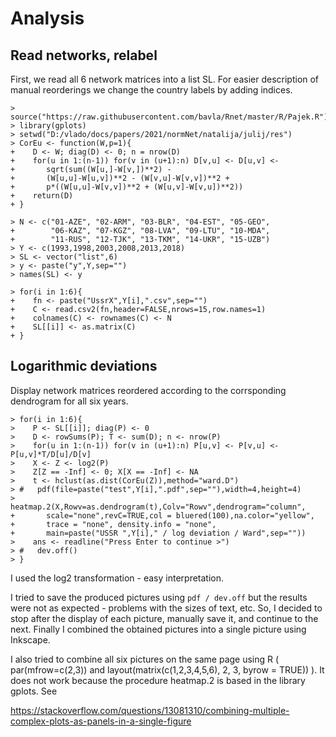 # Analysis

## Read networks, relabel

First, we read all 6 network matrices into a list SL. For easier description of manual reorderings we change the country labels by adding indices.
```
> source("https://raw.githubusercontent.com/bavla/Rnet/master/R/Pajek.R")
> library(gplots)
> setwd("D:/vlado/docs/papers/2021/normNet/natalija/julij/res")
> CorEu <- function(W,p=1){
+    D <- W; diag(D) <- 0; n = nrow(D)
+    for(u in 1:(n-1)) for(v in (u+1):n) D[v,u] <- D[u,v] <- 
+       sqrt(sum((W[u,]-W[v,])**2) -
+       (W[u,u]-W[u,v])**2 - (W[v,u]-W[v,v])**2 +
+       p*((W[u,u]-W[v,v])**2 + (W[u,v]-W[v,u])**2)) 
+    return(D)
+ }

> N <- c("01-AZE", "02-ARM", "03-BLR", "04-EST", "05-GEO",
+        "06-KAZ", "07-KGZ", "08-LVA", "09-LTU", "10-MDA",
+        "11-RUS", "12-TJK", "13-TKM", "14-UKR", "15-UZB")
> Y <- c(1993,1998,2003,2008,2013,2018)
> SL <- vector("list",6)
> y <- paste("y",Y,sep="")
> names(SL) <- y

> for(i in 1:6){
+    fn <- paste("UssrX",Y[i],".csv",sep="")
+    C <- read.csv2(fn,header=FALSE,nrows=15,row.names=1)
+    colnames(C) <- rownames(C) <- N
+    SL[[i]] <- as.matrix(C)
+ }
```
## Logarithmic deviations

Display network matrices reordered according to the corrsponding dendrogram for all six years.
```
> for(i in 1:6){
>    P <- SL[[i]]; diag(P) <- 0
>    D <- rowSums(P); T <- sum(D); n <- nrow(P)
>    for(u in 1:(n-1)) for(v in (u+1):n) P[u,v] <- P[v,u] <- P[u,v]*T/D[u]/D[v]
>    X <- Z <- log2(P)
>    Z[Z == -Inf] <- 0; X[X == -Inf] <- NA 
>    t <- hclust(as.dist(CorEu(Z)),method="ward.D")
> #   pdf(file=paste("test",Y[i],".pdf",sep=""),width=4,height=4)
>    heatmap.2(X,Rowv=as.dendrogram(t),Colv="Rowv",dendrogram="column",
+       scale="none",revC=TRUE,col = bluered(100),na.color="yellow",
+       trace = "none", density.info = "none",
+       main=paste("USSR ",Y[i]," / log deviation / Ward",sep=""))
>    ans <- readline("Press Enter to continue >")
> #   dev.off()
> }
```
I used the log2 transformation - easy interpretation. 

I tried to save the produced pictures using `pdf / dev.off` but the results were not as expected - problems with the sizes of text, etc. So, I decided to stop after the display of each picture, manually save it, and continue to the next. Finally I combined the obtained pictures into a single picture using Inkscape.

I also tried to combine all six pictures on the same page using R ( par(mfrow=c(2,3)) and layout(matrix(c(1,2,3,4,5,6), 2, 3, byrow = TRUE)) ). It does not work because the procedure heatmap.2 is based in the library gplots. See

https://stackoverflow.com/questions/13081310/combining-multiple-complex-plots-as-panels-in-a-single-figure


```

```
